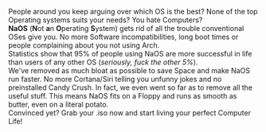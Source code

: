 People around you keep arguing over which OS is the best? None of the top Operating systems suits your needs?  You hate Computers? <br>
**NaOS** (**N**ot **a**n **O**perating **S**ystem) gets rid of all the trouble conventional OSes give you. No more  Software incompatibilities, long boot times or people complaining about you not using Arch.<br>
Statistics show that 95% of people using NaOS are more successful in life than users of any other OS (*seriously, fuck the other 5%*).<br>
We've removed as much bloat as possible to save Space and make NaOS run faster. No more Cortana/Siri telling you unfunny jokes and no preinstalled Candy Crush. In fact, we even went so far as to remove all the useful stuff. This means NaOS fits on a Floppy and runs as smooth as butter, even on a literal potato.<br>
Convinced yet? Grab your .iso now and start living your perfect Computer Life!
